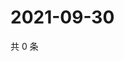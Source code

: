 # 2021-09-30

共 0 条

<!-- BEGIN -->
<!-- 最后更新时间 Thu Sep 30 2021 11:19:16 GMT+0800 (China Standard Time) -->

<!-- END -->
